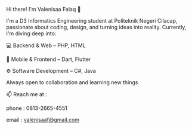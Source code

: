 Hi there! I'm Valenisaa Falaq 👋 

I'm a D3 Informatics Engineering student at Politeknik Negeri Cilacap, passionate about coding, design, and turning ideas into reality. Currently, I'm diving deep into:

💻 Backend & Web – PHP, HTML

📱 Mobile & Frontend – Dart, Flutter

⚙️ Software Development – C#, Java

Always open to collaboration and learning new things

📫 Reach me at :

phone : 0813-2665-4551

email : valenisaaf@gmail.com


